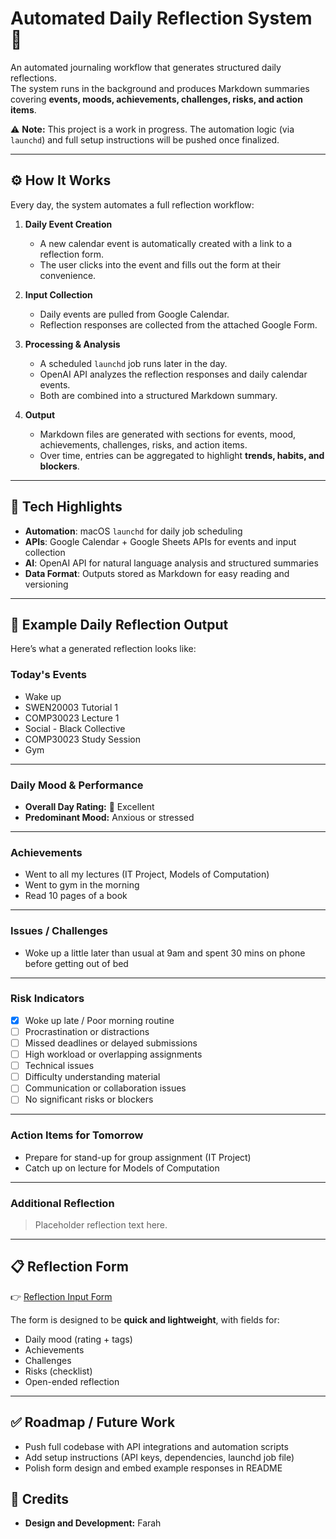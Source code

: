 # Automated Daily Reflection System 📝  

An automated journaling workflow that generates structured daily reflections.  
The system runs in the background and produces Markdown summaries covering **events, moods, achievements, challenges, risks, and action items**.  

⚠️ **Note:** This project is a work in progress. The automation logic (via `launchd`) and full setup instructions will be pushed once finalized.  

---

## ⚙️ How It Works  

Every day, the system automates a full reflection workflow:  

1. **Daily Event Creation**  
   - A new calendar event is automatically created with a link to a reflection form.  
   - The user clicks into the event and fills out the form at their convenience.  

2. **Input Collection**  
   - Daily events are pulled from Google Calendar.  
   - Reflection responses are collected from the attached Google Form.  

3. **Processing & Analysis**  
   - A scheduled `launchd` job runs later in the day.  
   - OpenAI API analyzes the reflection responses and daily calendar events.  
   - Both are combined into a structured Markdown summary.  

4. **Output**  
   - Markdown files are generated with sections for events, mood, achievements, challenges, risks, and action items.  
   - Over time, entries can be aggregated to highlight **trends, habits, and blockers**.  

---

## 🧰 Tech Highlights  

- **Automation**: macOS `launchd` for daily job scheduling  
- **APIs**: Google Calendar + Google Sheets APIs for events and input collection  
- **AI**: OpenAI API for natural language analysis and structured summaries  
- **Data Format**: Outputs stored as Markdown for easy reading and versioning  

---

## 📝 Example Daily Reflection Output  

Here’s what a generated reflection looks like:  

### Today's Events  

- Wake up  
- SWEN20003 Tutorial 1  
- COMP30023 Lecture 1  
- Social - Black Collective  
- COMP30023 Study Session  
- Gym  

---  

### Daily Mood & Performance  

- **Overall Day Rating:** 🌟 Excellent  
- **Predominant Mood:** Anxious or stressed  

---  

### Achievements  

- Went to all my lectures (IT Project, Models of Computation)  
- Went to gym in the morning  
- Read 10 pages of a book  

---  

### Issues / Challenges  

- Woke up a little later than usual at 9am and spent 30 mins on phone before getting out of bed  

---  

### Risk Indicators  

- [x] Woke up late / Poor morning routine  
- [ ] Procrastination or distractions  
- [ ] Missed deadlines or delayed submissions  
- [ ] High workload or overlapping assignments  
- [ ] Technical issues  
- [ ] Difficulty understanding material  
- [ ] Communication or collaboration issues  
- [ ] No significant risks or blockers  

---  

### Action Items for Tomorrow  

- Prepare for stand-up for group assignment (IT Project)  
- Catch up on lecture for Models of Computation  

---  

### Additional Reflection  

> Placeholder reflection text here.  

---

## 📋 Reflection Form  

👉 [Reflection Input Form](https://docs.google.com/forms/d/1GNRxM97nlvFPppCA9pglgzevJYcDUE0eNdzlX0kD0pE/edit)  

The form is designed to be **quick and lightweight**, with fields for:  
- Daily mood (rating + tags)  
- Achievements  
- Challenges  
- Risks (checklist)  
- Open-ended reflection  

---

## ✅ Roadmap / Future Work  

- Push full codebase with API integrations and automation scripts  
- Add setup instructions (API keys, dependencies, launchd job file)
- Polish form design and embed example responses in README  


## 🌟 Credits

- **Design and Development:** Farah
